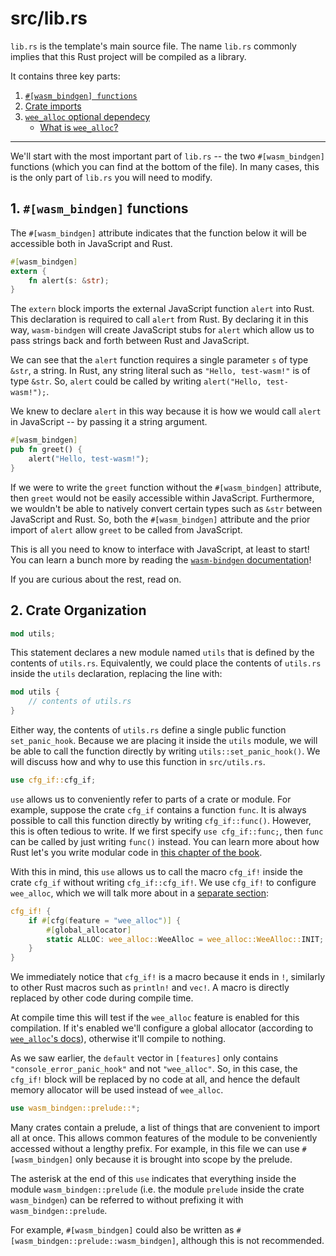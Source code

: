 # src/lib.rs

`lib.rs` is the template's main source file. The name `lib.rs` commonly implies that this Rust project will be compiled as a library.

It contains three key parts:

1. [`#[wasm_bindgen] functions`](#a1-wasm_bindgen-functions)
2. [Crate imports](#a2-crate-imports)
3. [`wee_alloc` optional dependecy](#a3-wee_alloc-optional-dependecy)
	- [What is `wee_alloc`?](#what-is-wee_alloc)

---

We'll start with the most important part of `lib.rs` -- the two `#[wasm_bindgen]` functions (which you can find at the bottom of the file). In many cases, this is the only part of `lib.rs` you will need to modify.

## 1. `#[wasm_bindgen]` functions

The `#[wasm_bindgen]` attribute indicates that the function below it will be accessible both in JavaScript and Rust.

```rust
#[wasm_bindgen]
extern {
    fn alert(s: &str);
}
```

The `extern` block imports the external JavaScript function `alert` into Rust. This declaration is required to call `alert` from Rust. By declaring it in this way, `wasm-bindgen` will create JavaScript stubs for `alert` which allow us to pass strings back and forth between Rust and JavaScript.

We can see that the `alert` function requires a single parameter `s` of type `&str`, a string. In Rust, any string literal such as `"Hello, test-wasm!"` is of type `&str`. So, `alert` could be called by writing `alert("Hello, test-wasm!");`.

We knew to declare `alert` in this way because it is how we would call `alert` in JavaScript -- by passing it a string argument.

```rust
#[wasm_bindgen]
pub fn greet() {
    alert("Hello, test-wasm!");
}
```

If we were to write the `greet` function without the `#[wasm_bindgen]` attribute, then `greet` would not be easily accessible within JavaScript. Furthermore, we wouldn't be able to natively convert certain types such as `&str` between JavaScript and Rust. So, both the `#[wasm_bindgen]` attribute and the prior import of `alert` allow `greet` to be called from JavaScript.

This is all you need to know to interface with JavaScript, at least to start! You can learn a bunch more by reading the
[`wasm-bindgen` documentation]!

[`wasm-bindgen` documentation]: https://rustwasm.github.io/docs/wasm-bindgen/

If you are curious about the rest, read on.

## 2. Crate Organization

```rust
mod utils;
```
This statement declares a new module named `utils` that is defined by the contents of `utils.rs`. Equivalently, we could place the contents of `utils.rs` inside the `utils` declaration, replacing the line with:

```rust
mod utils {
    // contents of utils.rs
}
```

Either way, the contents of `utils.rs` define a single public function `set_panic_hook`. Because we are placing it inside the `utils` module, we will be able to call the function directly by writing `utils::set_panic_hook()`. We will discuss how and why to use this function in `src/utils.rs`.


```rust
use cfg_if::cfg_if;
```

`use` allows us to conveniently refer to parts of a crate or module. For example, suppose the crate `cfg_if` contains a function `func`. It is always possible to call this function directly by writing `cfg_if::func()`. However, this is often tedious to write. If we first specify `use cfg_if::func;`, then `func` can be called by just writing `func()` instead. You can learn more about how Rust let's you
write modular code in [this chapter of the book](https://doc.rust-lang.org/book/ch07-02-modules-and-use-to-control-scope-and-privacy.html).

With this in mind, this `use` allows us to call the macro `cfg_if!` inside the crate `cfg_if` without writing `cfg_if::cfg_if!`. We use `cfg_if!` to configure `wee_alloc`, which we will talk more about in a [separate section](./wee_alloc.md):

```rust
cfg_if! {
    if #[cfg(feature = "wee_alloc")] {
        #[global_allocator]
        static ALLOC: wee_alloc::WeeAlloc = wee_alloc::WeeAlloc::INIT;
    }
}
```

We immediately notice that `cfg_if!` is a macro because it ends in `!`, similarly to other Rust macros such as `println!` and `vec!`. A macro is directly replaced by other code during compile time.

At compile time this will test if the `wee_alloc` feature is enabled for this
compilation. If it's enabled we'll configure a global allocator (according to
[`wee_alloc`'s docs][wee-alloc-docs]), otherwise it'll compile to nothing.

[wee-alloc-docs]: https://docs.rs/wee_alloc/0.4.3/wee_alloc/

As we saw earlier, the `default` vector in `[features]` only contains `"console_error_panic_hook"` and not `"wee_alloc"`. So, in this case, the `cfg_if!` block will be replaced by no code at all, and hence the default memory allocator will be used instead of `wee_alloc`.

```rust
use wasm_bindgen::prelude::*;
```

Many crates contain a prelude, a list of things that are convenient to import
all at once. This allows common features of the module to be conveniently
accessed without a lengthy prefix. For example, in this file we can use
`#[wasm_bindgen]` only because it is brought into scope by the prelude.

The asterisk at the end of this `use` indicates that everything inside the module `wasm_bindgen::prelude` (i.e. the module `prelude` inside the crate `wasm_bindgen`) can be referred to without prefixing it with `wasm_bindgen::prelude`.

For example, `#[wasm_bindgen]` could also be written as `#[wasm_bindgen::prelude::wasm_bindgen]`, although this is not recommended.

